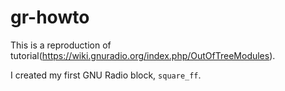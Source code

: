 # gr-howto

This is a reproduction of tutorial(https://wiki.gnuradio.org/index.php/OutOfTreeModules).

I created my first GNU Radio block, `square_ff`.

